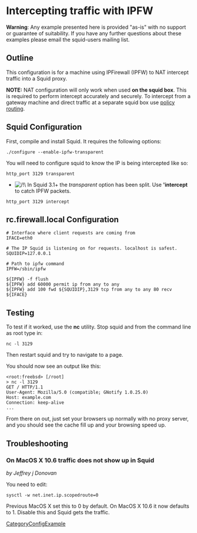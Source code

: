 # Intercepting traffic with IPFW

**Warning**: Any example presented here is provided "as-is" with no
support or guarantee of suitability. If you have any further questions
about these examples please email the squid-users mailing list.

## Outline

This configuration is for a machine using IPFirewall (IPFW) to NAT
intercept traffic into a Squid proxy.

**NOTE:** NAT configuration will only work when used **on the squid
box**. This is required to perform intercept accurately and securely. To
intercept from a gateway machine and direct traffic at a separate squid
box use [policy
routing](https://wiki.squid-cache.org/action/show/ConfigExamples/Intercept/Ipfw/ConfigExamples/Intercept/IptablesPolicyRoute#).

## Squid Configuration

First, compile and install Squid. It requires the following options:

    ./configure --enable-ipfw-transparent

You will need to configure squid to know the IP is being intercepted
like so:

    http_port 3129 transparent

  - ![/\!\\](https://wiki.squid-cache.org/wiki/squidtheme/img/alert.png)
    In Squid 3.1+ the *transparent* option has been split. Use
    **'intercept** to catch IPFW packets.

<!-- end list -->

    http_port 3129 intercept

## rc.firewall.local Configuration

    # Interface where client requests are coming from
    IFACE=eth0
    
    # The IP Squid is listening on for requests. localhost is safest.
    SQUIDIP=127.0.0.1
    
    # Path to ipfw command
    IPFW=/sbin/ipfw
    
    ${IPFW} -f flush
    ${IPFW} add 60000 permit ip from any to any
    ${IPFW} add 100 fwd ${SQUIDIP},3129 tcp from any to any 80 recv ${IFACE}

## Testing

To test if it worked, use the **nc** utility. Stop squid and from the
command line as root type in:

    nc -l 3129

Then restart squid and try to navigate to a page.

You should now see an output like this:

    <root:freebsd> [/root]
    > nc -l 3129
    GET / HTTP/1.1
    User-Agent: Mozilla/5.0 (compatible; GNotify 1.0.25.0)
    Host: example.com
    Connection: keep-alive
    ...

From there on out, just set your browsers up normally with no proxy
server, and you should see the cache fill up and your browsing speed up.

## Troubleshooting

### On MacOS X 10.6 traffic does not show up in Squid

*by Jeffrey j Donovan*

You need to edit:

    sysctl -w net.inet.ip.scopedroute=0

Previous MacOS X set this to 0 by default. On MacOS X 10.6 it now
defaults to 1. Disable this and Squid gets the traffic.

[CategoryConfigExample](https://wiki.squid-cache.org/action/show/ConfigExamples/Intercept/Ipfw/CategoryConfigExample#)
